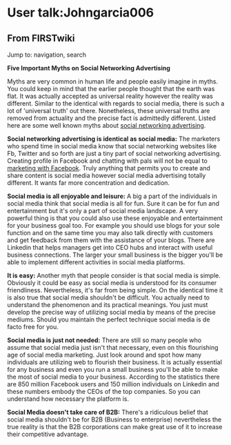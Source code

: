 # User talk:Johngarcia006

## From FIRSTwiki

Jump to: navigation, search

**Five Important Myths on Social Networking Advertising**

Myths are very common in human life and people easily imagine in myths. You could keep in mind that the earlier people thought that the earth was flat. It was actually accepted as universal reality however the reality was different. Similar to the identical with regards to social media, there is such a lot of 'universal truth' out there. Nonetheless, these universal truths are removed from actuality and the precise fact is admittedly different. Listed here are some well known myths about [social networking advertising](http://www.socialadgigs.com/ "http://www.socialadgigs.com/").

**Social networking advertising is identical as social media:** The marketers who spend time in social media know that social networking websites like Fb, Twitter and so forth are just a tiny part of social networking advertising. Creating profile in Facebook and chatting with pals will not be equal to [marketing with Facebook](http://www.dc495.com/wiki/index.php?title=User_talk:Johngarcia006 "http://www.dc495.com/wiki/index.php?title=User_talk:Johngarcia006"). Truly anything that permits you to create and share content is social media however social media advertising totally different. It wants far more concentration and dedication.

**Social media is all enjoyable and leisure:** A big a part of the individuals in social media think that social media is all for fun. Sure it can be for fun and entertainment but it's only a part of social media landscape. A very powerful thing is that you could also use these enjoyable and entertainment for your business goal too. For example you should use blogs for your sole function and on the same time you may also talk directly with customers and get feedback from them with the assistance of your blogs. There are Linkedin that helps managers get into CEO hubs and interact with useful business connections. The larger your small business is the bigger you'll be able to implement different activities in social media platforms.

**It is easy:** Another myth that people consider is that social media is simple. Obviously it could be easy as social media is understood for its consumer friendliness. Nevertheless, it's far from being simple. On the identical time it is also true that social media shouldn't be difficult. You actually need to understand the phenomenon and its practical meanings. You just must develop the precise way of utilizing social media by means of the precise mediums. Should you maintain the perfect technique social media is de facto free for you.

**Social media is just not needed:** There are still so many people who assume that social media just isn't that necessary, even on this flourishing age of social media marketing. Just look around and spot how many individuals are utilizing web to flourish their business. It is actually essential for any business and even you run a small business you'll be able to make the most of social media to your business. According to the statistics there are 850 million Facebook users and 150 million individuals on Linkedin and these numbers embody the CEOs of the top companies. So you can understand how necessary the platform is.

**Social Media doesn't take care of B2B:** There's a ridiculous belief that social media shouldn't be for B2B (Business to enterprise) nevertheless the true reality is that the B2B corporations can make great use of it to increase their competitive advantage.
